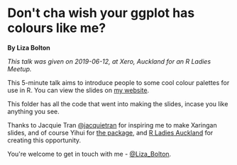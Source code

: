 # Don't cha wish your ggplot has colours like me?
**By Liza Bolton**

*This talk was given on 2019-06-12, at Xero, Auckland for an R Ladies Meetup.*

This 5-minute talk aims to introduce people to some cool colour palettes for use in R.
You can view the slides on [my website](https://www.dataembassy.co.nz/Liza-colours-in-R#1). 

This folder has all the code that went into making the slides, incase you like anything you see.

Thanks to Jacquie Tran [@jacquietran](https://twitter.com/jacquietran) for inspiring me to make Xaringan slides, and of course Yihui for [the package](https://github.com/yihui/xaringan), and [R Ladies Auckland](https://twitter.com/RLadiesAKL) for creating this opportunity.

You're welcome to get in touch with me - [@Liza_Bolton](https://twitter.com/Liza_Bolton).
